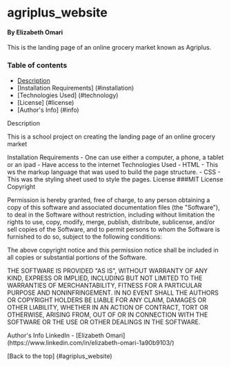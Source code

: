 # agriplus_website

#### By Elizabeth Omari

This is the landing page of an online grocery market known as Agriplus.

### Table of contents

+ [Description](#description) 
+ [Installation Requirements] (#installation)
+ [Technologies Used] (#technology)
+ [License] (#license)
+ [Author's Info] (#info)
<a name="descri ption">
Description
<p> This is a school project on creating the landing page of an online grocery market</p>

<a name="installation">
Installation Requirements
- One can use either a computer, a phone, a tablet or an ipad
- Have access to the internet

<a name="technology">
Technologies Used
- HTML - This ws the markup language that was used to build the page structure.
- CSS - This was the styling sheet used to style the pages.

<a namme="license">
License
###MIT License
Copyright <YEAR> <COPYRIGHT HOLDER>

Permission is hereby granted, free of charge, to any person obtaining a copy of this software and associated documentation files (the "Software"), to deal in the Software without restriction, including without limitation the rights to use, copy, modify, merge, publish, distribute, sublicense, and/or sell copies of the Software, and to permit persons to whom the Software is furnished to do so, subject to the following conditions:

The above copyright notice and this permission notice shall be included in all copies or substantial portions of the Software.

THE SOFTWARE IS PROVIDED "AS IS", WITHOUT WARRANTY OF ANY KIND, EXPRESS OR IMPLIED, INCLUDING BUT NOT LIMITED TO THE WARRANTIES OF MERCHANTABILITY, FITNESS FOR A PARTICULAR PURPOSE AND NONINFRINGEMENT. IN NO EVENT SHALL THE AUTHORS OR COPYRIGHT HOLDERS BE LIABLE FOR ANY CLAIM, DAMAGES OR OTHER LIABILITY, WHETHER IN AN ACTION OF CONTRACT, TORT OR OTHERWISE, ARISING FROM, OUT OF OR IN CONNECTION WITH THE SOFTWARE OR THE USE OR OTHER DEALINGS IN THE SOFTWARE.

<a name="info">
Author's Info
LinkedIn - [Elizabeth Omari](https://www.linkedin.com/in/elizabeth-omari-1a90b9103/)

[Back to the top] (#agriplus_website)